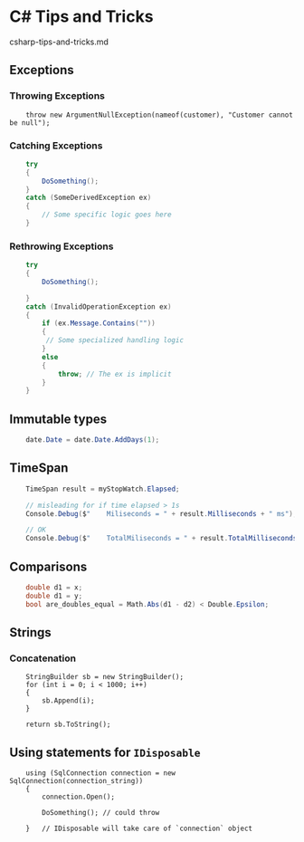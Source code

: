 # C# Tips and Tricks

csharp-tips-and-tricks.md

## Exceptions

### Throwing Exceptions

```
    throw new ArgumentNullException(nameof(customer), "Customer cannot be null");
```

### Catching Exceptions

```csharp
    try 
    {
        DoSomething();
    } 
    catch (SomeDerivedException ex) 
    {
        // Some specific logic goes here
    }
```

### Rethrowing Exceptions

```csharp
    try 
    {
        DoSomething();

    } 
    catch (InvalidOperationException ex) 
    {
        if (ex.Message.Contains("")) 
        {
         // Some specialized handling logic
        } 
        else 
        {
            throw; // The ex is implicit
        }
    }
```

## Immutable types

```csharp
    date.Date = date.Date.AddDays(1);
```

## TimeSpan

```csharp
    TimeSpan result = myStopWatch.Elapsed;

    // misleading for if time elapsed > 1s
    Console.Debug($"    Miliseconds = " + result.Milliseconds + " ms");

    // OK
    Console.Debug($"    TotalMiliseconds = " + result.TotalMilliseconds + " ms");
```

## Comparisons

```csharp
    double d1 = x;
    double d1 = y;
    bool are_doubles_equal = Math.Abs(d1 - d2) < Double.Epsilon;
```

## Strings

### Concatenation

```
    StringBuilder sb = new StringBuilder();
    for (int i = 0; i < 1000; i++)
    {
        sb.Append(i);
    }

    return sb.ToString(); 
```

## Using statements for `IDisposable`

```
    using (SqlConnection connection = new SqlConnection(connection_string)) 
    {
        connection.Open();

        DoSomething(); // could throw

    }   // IDisposable will take care of `connection` object
```